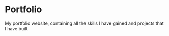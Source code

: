 # Portfolio
My portfolio website, containing all the skills I have gained and projects that I have built
